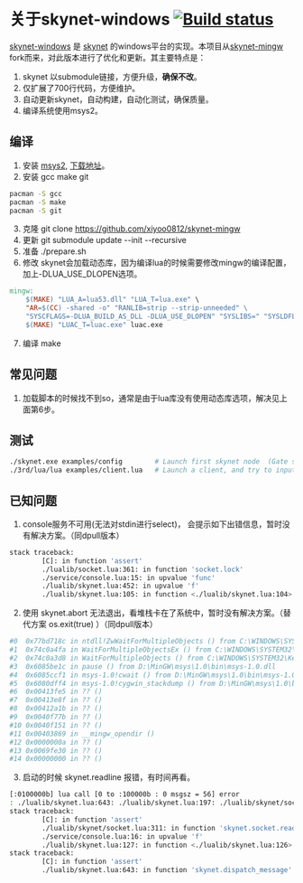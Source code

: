 # 关于skynet-windows [![Build status](https://ci.appveyor.com/api/projects/status/9j45lldyxmfdau3r?svg=true)](https://ci.appveyor.com/project/xiyoo0812/skynet-windows)

[skynet-windows](https://github.com/xiyoo0812/skynet-windows) 是 [skynet](https://github.com/cloudwu/skynet) 的windows平台的实现。本项目从[skynet-mingw](https://github.com/dpull/skynet-mingw) fork而来，对此版本进行了优化和更新。其主要特点是：

1. skynet 以submodule链接，方便升级，**确保不改**。
2. 仅扩展了700行代码，方便维护。
3. 自动更新skynet，自动构建，自动化测试，确保质量。
4. 编译系统使用msys2。

## 编译
1. 安装 [msys2](https://github.com/msys2/msys2), [下载地址](https://github.com/msys2/msys2/wiki/MSYS2-installation)。
2. 安装 gcc make git
```bash
pacman -S gcc
pacman -S make
pacman -S git
```
3. 克隆 git clone https://github.com/xiyoo0812/skynet-mingw
4. 更新 git submodule update --init --recursive
5. 准备 ./prepare.sh
6. 修改 skynet会加载动态库，因为编译lua的时候需要修改mingw的编译配置，加上-DLUA_USE_DLOPEN选项。
```makefile
mingw:
	$(MAKE) "LUA_A=lua53.dll" "LUA_T=lua.exe" \
	"AR=$(CC) -shared -o" "RANLIB=strip --strip-unneeded" \
	"SYSCFLAGS=-DLUA_BUILD_AS_DLL -DLUA_USE_DLOPEN" "SYSLIBS=" "SYSLDFLAGS=-s" lua.exe
	$(MAKE) "LUAC_T=luac.exe" luac.exe
```
7. 编译 make

## 常见问题
1. 加载脚本的时候找不到so，通常是由于lua库没有使用动态库选项，解决见上面第6步。

## 测试

```bash
./skynet.exe examples/config        # Launch first skynet node  (Gate server) and a skynet-master (see config for standalone option)
./3rd/lua/lua examples/client.lua   # Launch a client, and try to input hello.
```

## 已知问题

1. console服务不可用(无法对stdin进行select)， 会提示如下出错信息，暂时没有解决方案。（同dpull版本）

```bash
stack traceback:
        [C]: in function 'assert'
        ./lualib/socket.lua:361: in function 'socket.lock'
        ./service/console.lua:15: in upvalue 'func'
        ./lualib/skynet.lua:452: in upvalue 'f'
        ./lualib/skynet.lua:105: in function <./lualib/skynet.lua:104>
```

2. 使用 skynet.abort 无法退出，看堆栈卡在了系统中，暂时没有解决方案。（替代方案 os.exit(true) ）（同dpull版本）

```bash
#0  0x77bd718c in ntdll!ZwWaitForMultipleObjects () from C:\WINDOWS\SYSTEM32\ntdll.dll
#1  0x74c0a4fa in WaitForMultipleObjectsEx () from C:\WINDOWS\SYSTEM32\KernelBase.dll
#2  0x74c0a3d8 in WaitForMultipleObjects () from C:\WINDOWS\SYSTEM32\KernelBase.dll
#3  0x6085be1c in pause () from D:\MinGW\msys\1.0\bin\msys-1.0.dll
#4  0x6085ccf1 in msys-1.0!cwait () from D:\MinGW\msys\1.0\bin\msys-1.0.dll
#5  0x6080dff4 in msys-1.0!cygwin_stackdump () from D:\MinGW\msys\1.0\bin\msys-1.0.dll
#6  0x00413fe5 in ?? ()
#7  0x00413e8f in ?? ()
#8  0x00412a1b in ?? ()
#9  0x0040f77b in ?? ()
#10 0x0040f151 in ?? ()
#11 0x00403869 in __mingw_opendir ()
#12 0x0000000a in ?? ()
#13 0x0069fe30 in ?? ()
#14 0x00000000 in ?? ()
```
3. 启动的时候 skynet.readline 报错，有时间再看。
```bash
[:0100000b] lua call [0 to :100000b : 0 msgsz = 56] error 
: ./lualib/skynet.lua:643: ./lualib/skynet.lua:197: ./lualib/skynet/socket.lua:311: assertion failed!
stack traceback:
        [C]: in function 'assert'
        ./lualib/skynet/socket.lua:311: in function 'skynet.socket.readline'
        ./service/console.lua:16: in upvalue 'f'
        ./lualib/skynet.lua:127: in function <./lualib/skynet.lua:126>
stack traceback:
        [C]: in function 'assert'
        ./lualib/skynet.lua:643: in function 'skynet.dispatch_message'
```
